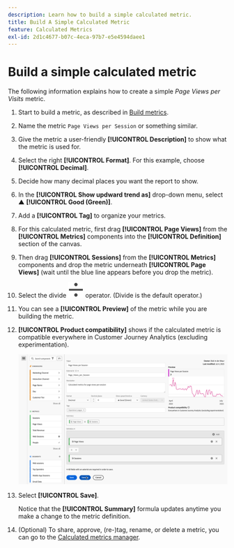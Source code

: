 ```yaml
---
description: Learn how to build a simple calculated metric.
title: Build A Simple Calculated Metric
feature: Calculated Metrics
exl-id: 2d1c4677-b07c-4eca-97b7-e5e4594daee1
---
```

# Build a simple calculated metric

The following information explains how to create a simple *Page Views per Visits* metric.

1. Start to build a metric, as described in [Build metrics](/help/components/calc-metrics/cm-workflow/cm-build-metrics.md).
1. Name the metric `Page Views per Session` or something similar.
1. Give the metric a user-friendly **[!UICONTROL Description]** to show what the metric is used for.
1. Select the right **[!UICONTROL Format]**. For this example, choose **[!UICONTROL Decimal]**.
1. Decide how many decimal places you want the report to show.
1. In the **[!UICONTROL Show updward trend as]** drop-down menu, select ▲ **[!UICONTROL Good (Green)]**.
1. Add a **[!UICONTROL Tag]** to organize your metrics.
1. For this calculated metric, first drag **[!UICONTROL Page Views]** from the **[!UICONTROL Metrics]** components into the **[!UICONTROL Definition]** section of the canvas.
1. Then drag **[!UICONTROL Sessions]** from the **[!UICONTROL Metrics]** components and drop the metric underneath **[!UICONTROL Page Views]** (wait until the blue line appears before you drop the metric).
1. Select the divide ![Divide](/help/assets/icons/Divide.svg) operator. (Divide is the default operator.) 
1. You can see a **[!UICONTROL Preview]** of the metric while you are building the metric.
1. **[!UICONTROL Product compatibility]** shows if the calculated metric is compatible everywhere in Customer Journey Analytics (excluding experimentation).

   ![Simple calculated metric](assets/simple-calculated-metric.png)
1. Select **[!UICONTROL Save]**.
  
   Notice that the **[!UICONTROL Summary]** formula updates anytime you make a change to the metric definition.

1. (Optional) To share, approve, (re-)tag, rename, or delete a metric, you can go to the [Calculated metrics manager](/help/components/calc-metrics/cm-workflow/cm-manager.md).

